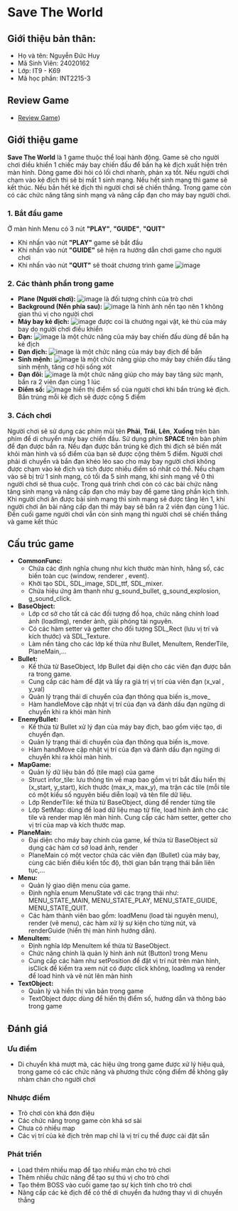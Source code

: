 # Save The World
## Giới thiệu bản thân:
- Họ và tên: Nguyễn Đức Huy
- Mã Sinh Viên: 24020162
- Lớp: IT9 - K69
- Mã học phần: INT2215-3
## Review Game
- [Review Game](https://www.youtube.com/watch?v=1fwx63CknGI))
## Giới thiệu game
**Save The World** là 1 game thuộc thể loại hành động. Game sẽ cho người chơi điều khiển 1 chiếc máy bay chiến đấu để bắn hạ kẻ địch xuất hiện trên màn hình. Dòng game đòi hỏi có lối chơi nhanh, phản xạ tốt. Nếu người chơi chạm vào kẻ địch thì sẽ bị mất 1 sinh mạng. Nếu hết sinh mạng thì game sẽ kết thúc. Nếu bắn hết kẻ địch thì người chơi sẽ chiến thắng. Trong game còn có các chức năng tăng sinh mạng và nâng cấp đạn cho máy bay người chơi.  
### 1. Bắt đầu game
Ở màn hình Menu có 3 nút **"PLAY"**, **"GUIDE"**, **"QUIT"**
- Khi nhấn vào nút **"PLAY"** game sẽ bắt đầu
- Khi nhấn vào nút **"GUIDE"** sẽ hiện ra hướng dẫn chơi game cho người chơi
- Khi nhấn vào nút **"QUIT"** sẽ thoát chương trình game
![image](./readme/menu.jpg)
### 2. Các thành phần trong game
- **Plane (Người chơi):** ![image](./readme/planemain.png) là đối tượng chính của trò chơi
- **Background (Nền phía sau):** ![image](./readme/background_game.jpg)
là hình ảnh nền tạo nên 1 không gian thú vị cho người chơi
- **Máy bay kẻ địch:**  ![image](./readme/dich.png) được coi là chướng ngại vật, kẻ thù của máy bay do người chơi điều khiển
- **Đạn:** ![image](./readme/bulletMain.png) là một chức năng của máy bay chiến đấu dùng để bắn hạ kẻ địch
- **Đạn địch:** ![image](./readme/bulletEnemy.png) là một chức năng của máy bay địch để bắn
- **Sinh mệnh:** ![image](./readme/sinhmenh.png) là một chức năng giúp cho máy bay chiến đấu tăng sinh mệnh, tăng cơ hội sống xót
- **Đạn đôi:** ![image](./readme/dich.png) là một chức năng giúp cho máy bay tăng sức mạnh, bắn ra 2 viên đạn cùng 1 lúc
- **Điểm số:** ![image](./readme/point.png) hiển thị điểm số của người chơi khi bắn trúng kẻ địch. Bắn trúng mỗi kẻ địch sẽ được cộng 5 điểm  
### 3. Cách chơi
Người chơi sẽ sử dụng các phím mũi tên **Phải**, **Trái**, **Lên**, **Xuống** trên bàn phím để di chuyển máy bay chiến đấu. Sử dụng phím **SPACE** trên bàn phím để đạn được bắn ra. Nếu đạn được bắn trúng kẻ địch thì địch sẽ biến mất khỏi màn hình và số điểm của bạn sẽ được cộng thêm 5 điểm. Người chơi phải di chuyển và bắn đạn khéo léo sao cho máy bay người chơi không được chạm vào kẻ địch và tích được nhiều điểm số nhất có thể. Nếu chạm vào sẽ bị trừ 1 sinh mạng, có tối đa 5 sinh mạng, khi sinh mạng về 0 thì người chơi sẽ thua cuộc. Trong quá trình chơi còn có các bài chức năng tăng sinh mạng và nâng cấp đạn cho máy bay để game tăng phần kịch tính. Khi người chơi ăn được bài sinh mạng thì sinh mạng sẽ được tăng lên 1, khi người chơi ăn bài nâng cấp đạn thì máy bay sẽ bắn ra 2 viên đạn cùng 1 lúc. Đến cuối game người chơi vẫn còn sinh mạng thì người chơi sẽ chiến thắng và game kết thúc
## Cấu trúc game
- **CommonFunc:**
    - Chứa các định nghĩa chung như kích thước màn hình, hằng số, các biến toàn cục (window, renderer , event).
    - Khởi tạo SDL, SDL_image, SDL_ttf, SDL_mixer.
    - Chứa hiệu ứng âm thanh như g_sound_bullet, g_sound_explosion, g_sound_click.
- **BaseObject:**
    - Lớp cơ sở cho tất cả các đối tượng đồ họa, chức năng chính load ảnh (loadImg), render ảnh, giải phóng tài nguyên.
    - Có các hàm setter và getter cho đối tượng SDL_Rect (lưu vị trí và kích thước) và SDL_Texture.
    - Làm nền tảng cho các lớp kế thừa như Bullet, MenuItem, RenderTile, PlaneMain,...
- **Bullet:**
    - Kế thừa từ BaseObject, lớp Bullet đại diện cho các viên đạn được bắn ra trong game.
    - Cung cấp các hàm để đặt và lấy ra giá trị vị trí của viên đạn (x_val , y_val)
    - Quản lý trạng thái di chuyển của đạn thông qua biến is_move_
    - Hàm handleMove cập nhật vị trí của đạn và đánh dấu đạn ngừng di chuyển khi ra khỏi màn hình
- **EnemyBullet:**
    - Kế thừa từ Bullet xử lý đạn của máy bay địch, bao gồm việc tạo, di chuyển đạn.
    - Quản lý trạng thái di chuyển của đạn thông qua biến is_move.
    - Hàm handMove cập nhật vị trí của đạn và đánh dấu đạn ngừng di chuyển khi ra khỏi màn hình.
- **MapGame:**
    - Quản lý dữ liệu bản đồ (tile map) của game
    - Struct infor_tile: lưu thông tin về map bao gồm vị trí bắt đầu hiển thị (x_start, y_start), kích thước (max_x, max_y), ma trận các tile (mỗi tile có một kiểu số nguyên biểu diễn loại) và tên file dữ liệu.
    - Lớp RenderTile: kế thừa từ BaseObject, dùng để render từng tile
    - Lớp SetMap: dùng để load 	dữ liệu map từ file, load hình ảnh cho các tile và render map lên màn hình. Cung cấp các hàm setter, getter cho vị trí của map và kích thước map.
- **PlaneMain:**
    - Đại diện cho máy bay chính của game, kế thừa từ BaseObject sử dụng các hàm cơ sở load ảnh, render
    - PlaneMain có một vector chứa các viên đạn (Bullet) của máy bay, cùng các biến điều kiển tốc độ, thời gian bắn trạng thái bắn liên tục,...
- **Menu:**
    - Quản lý giao diện menu của game.
    - Định nghĩa enum MenuState với các trạng thái như: MENU_STATE_MAIN, MENU_STATE_PLAY, MENU_STATE_GUIDE, MENU_STATE_QUIT.
    - Các hàm thành viên bao gồm: loadMenu (load tài nguyên menu), render (vẽ menu), các hàm xử lý sự kiện cho từng nút, và renderGuide (hiển thị màn hình hướng dẫn).
- **MenuItem:**
    - Định nghĩa lớp MenuItem kế thừa từ BaseObject.
    - Chức năng chính là quản lý hình ảnh nút (Button) trong Menu
    - Cung cấp các hàm như setPosition để đặt vị trí nút trên màn hình, isClick để kiểm tra xem nút có được click không, loadImg và render để load hình và vẽ nút lên màn hình
- **TextObject:**
    - Quản lý và hiển thị văn bản trong game
    - TextObject được dùng để hiển thị điểm số, hướng dẫn và thông báo trong game  

## Đánh giá
### Ưu điểm
- Di chuyển khá mượt mà, các hiệu ứng trong game được xử lý hiệu quả, trong game có các chức năng và phương thức cộng điểm để không gây nhàm chán cho người chơi
### Nhược điểm
- Trò chơi còn khá đơn điệu
- Các chức năng trong game còn khá sơ sài
- Chưa có nhiều map
- Các vị trí của kẻ địch trên map chỉ là vị trí cụ thể được cài đặt sẵn 
### Phát triển
- Load thêm nhiều map để tạo nhiều màn cho trò chơi
- Thêm nhiều chức năng để tạo sự thú vị cho trò chơi
- Tạo thêm BOSS vào cuối game tạo sự kịch tính cho trò chơi
- Nâng cấp các kẻ địch để có thế di chuyển đa hướng thay vì di chuyển thẳng
